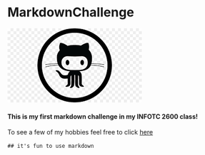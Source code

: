 # MarkdownChallenge

![Logo](https://github.com/aVisoko/MarkdownChallenge/blob/master/download.png)

#### This is my first markdown challenge in my INFOTC 2600 class!

To see a few of my hobbies feel free to click [here](https://github.com/aVisoko/MarkdownChallenge/blob/master/Hobbies.md)

```
## it's fun to use markdown
```
